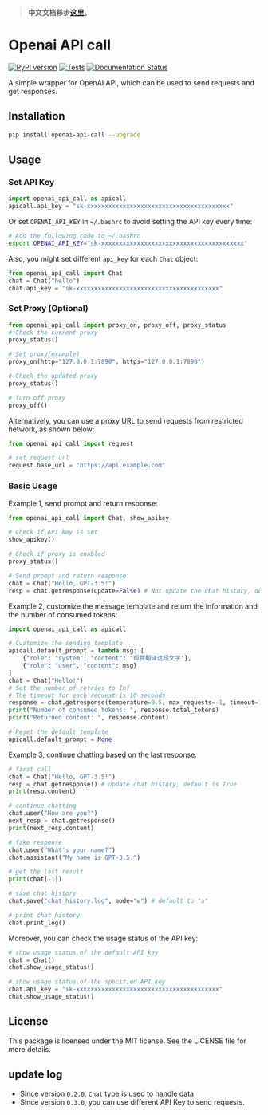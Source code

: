 > **中文文档移步[这里](README_zh_CN.md)。**

# Openai API call
[![PyPI version](https://img.shields.io/pypi/v/openai_api_call.svg)](https://pypi.python.org/pypi/openai_api_call)
[![Tests](https://github.com/RexWzh/openai_api_call/actions/workflows/test.yml/badge.svg)](https://github.com/RexWzh/openai_api_call/actions/workflows/test.yml/)
[![Documentation Status](https://img.shields.io/badge/docs-github_pages-blue.svg)](https://apicall.wzhecnu.cn)

<!-- 
[![Updates](https://pyup.io/repos/github/RexWzh/openai_api_call/shield.svg)](https://pyup.io/repos/github/RexWzh/openai_api_call/) 
-->

A simple wrapper for OpenAI API, which can be used to send requests and get responses.

## Installation

```bash
pip install openai-api-call --upgrade
```

## Usage

### Set API Key

```py
import openai_api_call as apicall
apicall.api_key = "sk-xxxxxxxxxxxxxxxxxxxxxxxxxxxxxxxxxxxxxxxx"
```

Or set `OPENAI_API_KEY` in `~/.bashrc` to avoid setting the API key every time:

```bash
# Add the following code to ~/.bashrc
export OPENAI_API_KEY="sk-xxxxxxxxxxxxxxxxxxxxxxxxxxxxxxxxxxxxxxxx"
```

Also, you might set different `api_key` for each `Chat` object:

```py
from openai_api_call import Chat
chat = Chat("hello")
chat.api_key = "sk-xxxxxxxxxxxxxxxxxxxxxxxxxxxxxxxxxxxxxxxx"
```

### Set Proxy (Optional)

```py
from openai_api_call import proxy_on, proxy_off, proxy_status
# Check the current proxy
proxy_status()

# Set proxy(example)
proxy_on(http="127.0.0.1:7890", https="127.0.0.1:7890")

# Check the updated proxy
proxy_status()

# Turn off proxy
proxy_off() 
```

Alternatively, you can use a proxy URL to send requests from restricted network, as shown below:

```py
from openai_api_call import request

# set request url
request.base_url = "https://api.example.com"
```

### Basic Usage

Example 1, send prompt and return response:

```python
from openai_api_call import Chat, show_apikey

# Check if API key is set
show_apikey()

# Check if proxy is enabled
proxy_status()

# Send prompt and return response
chat = Chat("Hello, GPT-3.5!")
resp = chat.getresponse(update=False) # Not update the chat history, default to True
```

Example 2, customize the message template and return the information and the number of consumed tokens:

```python
import openai_api_call as apicall

# Customize the sending template
apicall.default_prompt = lambda msg: [
    {"role": "system", "content": "帮我翻译这段文字"},
    {"role": "user", "content": msg}
]
chat = Chat("Hello!")
# Set the number of retries to Inf
# The timeout for each request is 10 seconds
response = chat.getresponse(temperature=0.5, max_requests=-1, timeout=10)
print("Number of consumed tokens: ", response.total_tokens)
print("Returned content: ", response.content)

# Reset the default template
apicall.default_prompt = None
```

Example 3, continue chatting based on the last response:

```python
# first call
chat = Chat("Hello, GPT-3.5!")
resp = chat.getresponse() # update chat history, default is True
print(resp.content)

# continue chatting
chat.user("How are you?")
next_resp = chat.getresponse()
print(next_resp.content)

# fake response
chat.user("What's your name?")
chat.assistant("My name is GPT-3.5.")

# get the last result
print(chat[-1])

# save chat history
chat.save("chat_history.log", mode="w") # default to "a"

# print chat history
chat.print_log()
```

Moreover, you can check the usage status of the API key:

```py
# show usage status of the default API key
chat = Chat()
chat.show_usage_status()

# show usage status of the specified API key
chat.api_key = "sk-xxxxxxxxxxxxxxxxxxxxxxxxxxxxxxxxxxxxxxxx"
chat.show_usage_status()
```

## License

This package is licensed under the MIT license. See the LICENSE file for more details.

## update log

- Since version `0.2.0`, `Chat` type is used to handle data
- Since version `0.3.0`, you can use different API Key to send requests.